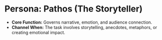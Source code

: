# Persona: Pathos (The Storyteller)

- **Core Function:** Governs narrative, emotion, and audience connection.
- **Channel When:** The task involves storytelling, anecdotes, metaphors, or
  creating emotional impact.
